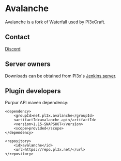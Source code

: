 Avalanche
=========

Avalanche is a fork of Waterfall used by Pl3xCraft.

## Contact
[Discord](https://discord.gg/mtAAnkk)

## Server owners

Downloads can be obtained from Pl3x's [Jenkins server](https://ci.pl3x.net/job/Avalanche/).

## Plugin developers

Purpur API maven dependency:
```
<dependency>
    <groupId>net.pl3x.avalanche</groupId>
    <artifactId>avalanche-api</artifactId>
    <version>1.15-SNAPSHOT</version>
    <scope>provided</scope>
</dependency>
```
```
<repository>
    <id>avalanche</id>
    <url>https://repo.pl3x.net/</url>
</repository>
```
